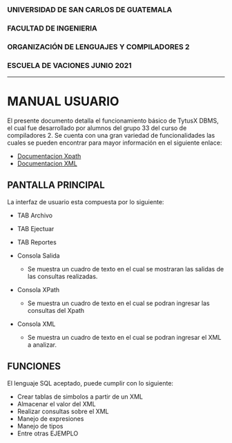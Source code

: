 
### UNIVERSIDAD DE SAN CARLOS DE GUATEMALA
### FACULTAD DE INGENIERIA
### ORGANIZACIÓN DE LENGUAJES Y COMPILADORES 2
### ESCUELA DE VACIONES JUNIO 2021
---
# MANUAL USUARIO

El presente documento detalla el funcionamiento básico de TytusX DBMS, el cual fue desarrollado por alumnos del grupo 33 del curso de compiladores 2. Se cuenta con una gran variedad de funcionalidades las cuales se pueden encontrar para mayor información en el siguiente enlace:   
- [Documentacion Xpath](https://www.w3schools.com/xml/xpath_operators.asp)
- [Documentacion XML](https://www.w3schools.com/xml/xml_examples.asp)


## PANTALLA PRINCIPAL


La interfaz de usuario esta compuesta por lo siguiente:

* TAB Archivo

* TAB Ejectuar

* TAB Reportes

* Consola Salida
    * Se muestra un cuadro de texto en el cual se mostraran las salidas de las consultas realizadas.
    
* Consola XPath
    * Se muestra un cuadro de texto en el cual se podran ingresar las consultas del Xpath

* Consola XML
    * Se muestra un cuadro de texto en el cual se podran ingresar el XML a analizar.   
    

## FUNCIONES
El lenguaje SQL aceptado, puede cumplir con lo siguiente:
* Crear tablas de simbolos a partir de un XML
* Almacenar el valor del XML
* Realizar consultas sobre el XML
* Manejo de expresiones
* Manejo de tipos
* Entre otras
 EJEMPLO
